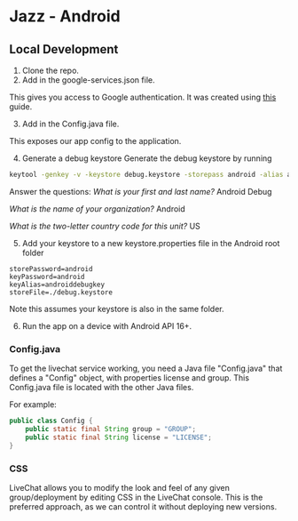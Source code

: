 # Jazz - Android

## Local Development

1. Clone the repo.
2. Add in the google-services.json file.

This gives you access to Google authentication. It was created using [this](https://developers.google.com/identity/sign-in/android/start) guide.

3. Add in the Config.java file.

This exposes our app config to the application.

4. Generate a debug keystore
Generate the debug keystore by running
``` bash
keytool -genkey -v -keystore debug.keystore -storepass android -alias androiddebugkey -keypass android -keyalg RSA -keysize 2048 -validity 10000
```

Answer the questions:
_What is your first and last name?_
Android Debug

_What is the name of your organization?_
Android

_What is the two-letter country code for this unit?_
US

5. Add your keystore to a new keystore.properties file in the Android root folder
```
storePassword=android
keyPassword=android
keyAlias=androiddebugkey
storeFile=./debug.keystore
```

Note this assumes your keystore is also in the same folder.

6. Run the app on a device with Android API 16+.

### Config.java
To get the livechat service working, you need a Java file "Config.java" that defines a "Config" object, with properties license and group. This Config.java file is located with the other Java files.

For example: 
```java
public class Config {
    public static final String group = "GROUP";
    public static final String license = "LICENSE";
}
```

### CSS
LiveChat allows you to modify the look and feel of any given group/deployment by editing CSS in the LiveChat console. This is the preferred approach, as we can control it without deploying new versions.
